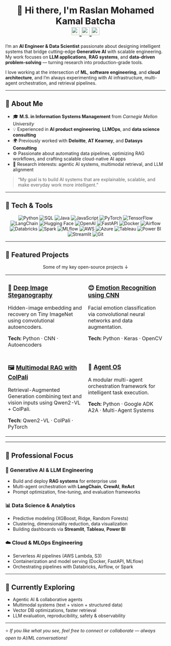 <h1 align="center">
  👋 Hi there, I'm <b>Raslan Mohamed Kamal Batcha</b>
  <br>
  <a href="https://www.linkedin.com/in/raslan-mohamed-kamal-batcha" title="LinkedIn">
    <img src="https://img.shields.io/badge/LinkedIn-0A66C2?logo=linkedin&logoColor=white&style=for-the-badge" height="25" />
  </a>
  <a href="https://github.com/Raslan2000" title="GitHub">
    <img src="https://img.shields.io/badge/GitHub-181717?logo=github&logoColor=white&style=for-the-badge" height="25" />
  </a>
  <a href="mailto:rmkb2205@gmail.com" title="Email">
    <img src="https://img.shields.io/badge/Email-D14836?logo=gmail&logoColor=white&style=for-the-badge" height="25" />
  </a>
</h1>

I’m an **AI Engineer & Data Scientist** passionate about designing intelligent systems that bridge cutting-edge **Generative AI** with scalable engineering. My work focuses on **LLM applications**, **RAG systems**, and **data-driven problem-solving** — turning research into production-grade tools.

I love working at the intersection of **ML**, **software engineering**, and **cloud architecture**, and I’m always experimenting with AI infrastructure, multi-agent orchestration, and retrieval pipelines.

---

## 🚀 About Me

- 🎓 **M.S. in Information Systems Management** from *Carnegie Mellon University*  
- 💡 Experienced in **AI product engineering**, **LLMOps**, and **data science consulting**  
- 🌍 Previously worked with **Deloitte**, **AT Kearney**, and **Datasys Consulting**  
- ⚙️ Passionate about automating data pipelines, optimizing RAG workflows, and crafting scalable cloud-native AI apps  
- 🧠 Research interests: agentic AI systems, multimodal retrieval, and LLM alignment  

> “My goal is to build AI systems that are explainable, scalable, and make everyday work more intelligent.”


---

## 🧰 Tech & Tools

<div align="center">

![Python](https://img.shields.io/badge/-Python-3776AB?style=for-the-badge&logo=python&logoColor=white)
![SQL](https://img.shields.io/badge/-SQL-336791?style=for-the-badge&logo=postgresql&logoColor=white)
![Java](https://img.shields.io/badge/-Java-007396?style=for-the-badge&logo=java&logoColor=white)
![JavaScript](https://img.shields.io/badge/-JavaScript-F7DF1E?style=for-the-badge&logo=javascript&logoColor=black)
![PyTorch](https://img.shields.io/badge/-PyTorch-EE4C2C?style=for-the-badge&logo=pytorch&logoColor=white)
![TensorFlow](https://img.shields.io/badge/-TensorFlow-FF6F00?style=for-the-badge&logo=tensorflow&logoColor=white)
![LangChain](https://img.shields.io/badge/-LangChain-000000?style=for-the-badge&logo=chainlink&logoColor=white)
![Hugging Face](https://img.shields.io/badge/-Hugging_Face-FEEA00?style=for-the-badge&logo=huggingface&logoColor=black)
![OpenAI](https://img.shields.io/badge/-OpenAI-412991?style=for-the-badge&logo=openai&logoColor=white)
![FastAPI](https://img.shields.io/badge/-FastAPI-009688?style=for-the-badge&logo=fastapi&logoColor=white)
![Docker](https://img.shields.io/badge/-Docker-2496ED?style=for-the-badge&logo=docker&logoColor=white)
![Airflow](https://img.shields.io/badge/-Apache_Airflow-017CEE?style=for-the-badge&logo=apacheairflow&logoColor=white)
![Databricks](https://img.shields.io/badge/-Databricks-FF3621?style=for-the-badge&logo=databricks&logoColor=white)
![Spark](https://img.shields.io/badge/-Apache_Spark-E25A1C?style=for-the-badge&logo=apachespark&logoColor=white)
![MLflow](https://img.shields.io/badge/-MLflow-0194E2?style=for-the-badge&logo=mlflow&logoColor=white)
![AWS](https://img.shields.io/badge/-AWS-232F3E?style=for-the-badge&logo=amazonaws&logoColor=white)
![Azure](https://img.shields.io/badge/-Azure-0089D6?style=for-the-badge&logo=microsoftazure&logoColor=white)
![Tableau](https://img.shields.io/badge/-Tableau-E97627?style=for-the-badge&logo=tableau&logoColor=white)
![Power BI](https://img.shields.io/badge/-Power_BI-F2C811?style=for-the-badge&logo=powerbi&logoColor=black)
![Streamlit](https://img.shields.io/badge/-Streamlit-FF4B4B?style=for-the-badge&logo=streamlit&logoColor=white)
![Git](https://img.shields.io/badge/-Git-F05032?style=for-the-badge&logo=git&logoColor=white)

</div>

---

## 🌟 Featured Projects

<p align="center">  
Some of my key open-source projects ↓  
</p>

<div align="center">

<table>
  <tr>
    <td width="45%" valign="top">
      <h3>🎨 <a href="https://github.com/Raslan2000/Deep-Image-Steganography-on-Tiny-ImageNet">Deep Image Steganography</a></h3>
      <p>Hidden-image embedding and recovery on Tiny ImageNet using convolutional autoencoders.</p>
      <p><b>Tech:</b> Python · CNN · Autoencoders</p>
    </td>
    <td width="45%" valign="top">
      <h3>😊 <a href="https://github.com/Raslan2000/Emotion-Recognition-using-CNN">Emotion Recognition using CNN</a></h3>
      <p>Facial emotion classification via convolutional neural networks and data augmentation.</p>
      <p><b>Tech:</b> Python · Keras · OpenCV</p>
    </td>
  </tr>
  <tr>
    <td width="45%" valign="top">
      <h3>🖼️ <a href="https://github.com/Raslan2000/MultiModal-RAG-with-ColPali">Multimodal RAG with ColPali</a></h3>
      <p>Retrieval-Augmented Generation combining text and vision inputs using Qwen2-VL + ColPali.</p>
      <p><b>Tech:</b> Qwen2-VL · ColPali · PyTorch</p>
    </td>
    <td width="45%" valign="top">
      <h3>🤖 <a href="https://github.com/Raslan2000/Agent-OS">Agent OS</a></h3>
      <p>A modular multi-agent orchestration framework for intelligent task execution.</p>
      <p><b>Tech:</b> Python · Google ADK A2A · Multi-Agent Systems</p>
    </td>
  </tr>
</table>

</div>

---

## 🧭 Professional Focus

### 🧠 Generative AI & LLM Engineering
- Build and deploy **RAG systems** for enterprise use  
- Multi-agent orchestration with **LangChain**, **CrewAI**, **ReAct**  
- Prompt optimization, fine-tuning, and evaluation frameworks  

### 📊 Data Science & Analytics
- Predictive modeling (XGBoost, Ridge, Random Forests)  
- Clustering, dimensionality reduction, data visualization  
- Building dashboards via **Streamlit**, **Tableau**, **Power BI**

### ☁️ Cloud & MLOps Engineering
- Serverless AI pipelines (AWS Lambda, S3)  
- Containerization and model serving (Docker, FastAPI, MLflow)  
- Orchestrating pipelines with Databricks, Airflow, or Spark  

---

## 🧭 Currently Exploring

- Agentic AI & collaborative agents  
- Multimodal systems (text + vision + structured data)  
- Vector DB optimizations, faster retrieval  
- LLM evaluation, reproducibility, safety & observability  

---

⭐ *If you like what you see, feel free to connect or collaborate — always open to AI/ML conversations!*  
